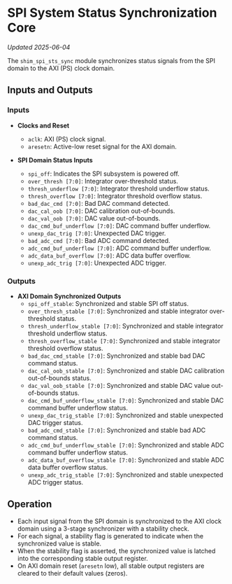 # SPI System Status Synchronization Core
*Updated 2025-06-04*

The `shim_spi_sts_sync` module synchronizes status signals from the SPI domain to the AXI (PS) clock domain.

## Inputs and Outputs

### Inputs

- **Clocks and Reset**
  - `aclk`: AXI (PS) clock signal.
  - `aresetn`: Active-low reset signal for the AXI domain.

- **SPI Domain Status Inputs**
  - `spi_off`: Indicates the SPI subsystem is powered off.
  - `over_thresh [7:0]`: Integrator over-threshold status.
  - `thresh_underflow [7:0]`: Integrator threshold underflow status.
  - `thresh_overflow [7:0]`: Integrator threshold overflow status.
  - `bad_dac_cmd [7:0]`: Bad DAC command detected.
  - `dac_cal_oob [7:0]`: DAC calibration out-of-bounds.
  - `dac_val_oob [7:0]`: DAC value out-of-bounds.
  - `dac_cmd_buf_underflow [7:0]`: DAC command buffer underflow.
  - `unexp_dac_trig [7:0]`: Unexpected DAC trigger.
  - `bad_adc_cmd [7:0]`: Bad ADC command detected.
  - `adc_cmd_buf_underflow [7:0]`: ADC command buffer underflow.
  - `adc_data_buf_overflow [7:0]`: ADC data buffer overflow.
  - `unexp_adc_trig [7:0]`: Unexpected ADC trigger.

### Outputs

- **AXI Domain Synchronized Outputs**
  - `spi_off_stable`: Synchronized and stable SPI off status.
  - `over_thresh_stable [7:0]`: Synchronized and stable integrator over-threshold status.
  - `thresh_underflow_stable [7:0]`: Synchronized and stable integrator threshold underflow status.
  - `thresh_overflow_stable [7:0]`: Synchronized and stable integrator threshold overflow status.
  - `bad_dac_cmd_stable [7:0]`: Synchronized and stable bad DAC command status.
  - `dac_cal_oob_stable [7:0]`: Synchronized and stable DAC calibration out-of-bounds status.
  - `dac_val_oob_stable [7:0]`: Synchronized and stable DAC value out-of-bounds status.
  - `dac_cmd_buf_underflow_stable [7:0]`: Synchronized and stable DAC command buffer underflow status.
  - `unexp_dac_trig_stable [7:0]`: Synchronized and stable unexpected DAC trigger status.
  - `bad_adc_cmd_stable [7:0]`: Synchronized and stable bad ADC command status.
  - `adc_cmd_buf_underflow_stable [7:0]`: Synchronized and stable ADC command buffer underflow status.
  - `adc_data_buf_overflow_stable [7:0]`: Synchronized and stable ADC data buffer overflow status.
  - `unexp_adc_trig_stable [7:0]`: Synchronized and stable unexpected ADC trigger status.

## Operation

- Each input signal from the SPI domain is synchronized to the AXI clock domain using a 3-stage synchronizer with a stability check.
- For each signal, a stability flag is generated to indicate when the synchronized value is stable.
- When the stability flag is asserted, the synchronized value is latched into the corresponding stable output register.
- On AXI domain reset (`aresetn` low), all stable output registers are cleared to their default values (zeros).

